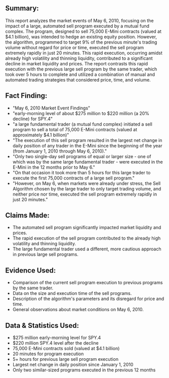 ## Summary:

This report analyzes the market events of May 6, 2010, focusing on the impact of a large, automated sell program executed by a mutual fund complex. The program, designed to sell 75,000 E-Mini contracts (valued at $4.1 billion), was intended to hedge an existing equity position. However, the algorithm, programmed to target 9% of the previous minute's trading volume without regard for price or time, executed the sell program extremely rapidly in just 20 minutes. This rapid execution, occurring amidst already high volatility and thinning liquidity, contributed to a significant decline in market liquidity and prices. The report contrasts this rapid execution with the previous large sell program by the same trader, which took over 5 hours to complete and utilized a combination of manual and automated trading strategies that considered price, time, and volume.

## Fact Finding:

* "May 6, 2010 Market Event Findings" 
* "early-morning level of about $275 million to $220 million (a 20% decline) for SPY.4"
* "a large fundamental trader (a mutual fund complex) initiated a sell program to sell a total of 75,000 E-Mini contracts (valued at approximately $4.1 billion)" 
* "The execution of this sell program resulted in the largest net change in daily position of any trader in the E-Mini since the beginning of the year (from January 1, 2010 through May 6, 2010)."
* "Only two single-day sell programs of equal or larger size - one of which was by the same large fundamental trader - were executed in the E-Mini in the 12 months prior to May 6."
* "On that occasion it took more than 5 hours for this large trader to execute the first 75,000 contracts of a large sell program."
* "However, on May 6, when markets were already under stress, the Sell Algorithm chosen by the large trader to only target trading volume, and neither price nor time, executed the sell program extremely rapidly in just 20 minutes."

## Claims Made:

* The automated sell program significantly impacted market liquidity and prices.
* The rapid execution of the sell program contributed to the already high volatility and thinning liquidity.
* The large fundamental trader used a different, more cautious approach in previous large sell programs. 

## Evidence Used:

* Comparison of the current sell program execution to previous programs by the same trader.
* Data on the size and execution time of the sell programs. 
* Description of the algorithm's parameters and its disregard for price and time.
* General observations about market conditions on May 6, 2010.

## Data & Statistics Used:

* $275 million early-morning level for SPY.4
* $220 million SPY.4 level after the decline
* 75,000 E-Mini contracts sold (valued at $4.1 billion)
* 20 minutes for program execution
* 5+ hours for previous large sell program execution
* Largest net change in daily position since January 1, 2010 
* Only two similar-sized programs executed in the previous 12 months 
